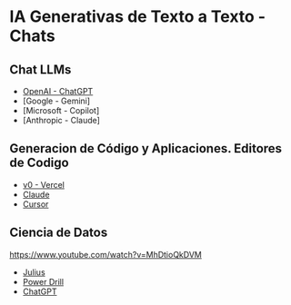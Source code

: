 # IA Generativas de Texto a Texto - Chats

## Chat LLMs 
* [OpenAI - ChatGPT](https://chatgpt.com/)
* [Google - Gemini]
* [Microsoft - Copilot]
* [Anthropic - Claude]

## Generacion de Código y Aplicaciones. Editores de Codigo
* [v0 - Vercel](https://v0.dev/chat)
* [Claude](https://claude.ai/)
* [Cursor](https://www.cursor.com/)

## Ciencia de Datos
https://www.youtube.com/watch?v=MhDtioQkDVM
* [Julius](https://julius.ai/)
* [Power Drill](https://powerdrill.ai/)
* [ChatGPT](https://chatgpt.com/)
